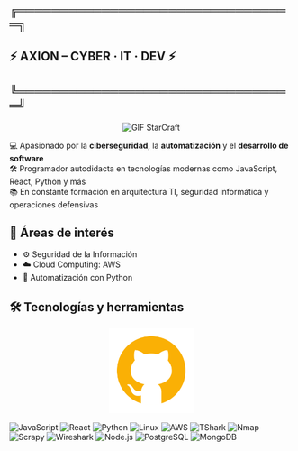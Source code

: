 

## ╔═════════════════════════════════╗
##           ⚡ AXION – CYBER · IT · DEV ⚡
## ╚═════════════════════════════════╝

<p align="center">
  <img src="./assets/starcraft.gif" alt="GIF StarCraft" width="700"/>
</p>






💻 Apasionado por la **ciberseguridad**, la **automatización** y el **desarrollo de software**  
🛠️ Programador autodidacta en tecnologías modernas como JavaScript, React, Python y más  
📚 En constante formación en arquitectura TI, seguridad informática y operaciones defensivas

## 🧠 Áreas de interés

- ⚙️ Seguridad de la Información 
- ☁️ Cloud Computing: AWS 
- 🧰 Automatización con Python

## 🛠️ Tecnologías y herramientas
<p align="center">
  <img src="./assets/github.png" alt="Logo de MOENA SPA" width="150"/>
</p>

![JavaScript](https://img.shields.io/badge/-JavaScript-000?&logo=JavaScript)
![React](https://img.shields.io/badge/-React-000?&logo=react)
![Python](https://img.shields.io/badge/-Python-000?&logo=python)
![Linux](https://img.shields.io/badge/-Linux-000?&logo=linux)
![AWS](https://img.shields.io/badge/-AWS-000?&logo=amazon-aws)
![TShark](https://img.shields.io/badge/-TShark-000?&logo=wireshark)
![Nmap](https://img.shields.io/badge/-Nmap-000?&logo=gnubash)
![Scrapy](https://img.shields.io/badge/-Scrapy-000?&logo=python)
![Wireshark](https://img.shields.io/badge/-Wireshark-000?&logo=wireshark)
![Node.js](https://img.shields.io/badge/-Node.js-000?&logo=node.js)
![PostgreSQL](https://img.shields.io/badge/-PostgreSQL-000?&logo=postgresql)
![MongoDB](https://img.shields.io/badge/-MongoDB-000?&logo=mongodb)